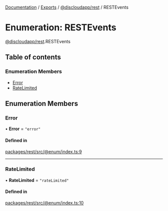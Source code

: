 [Documentation](../README.md) / [Exports](../modules.md) / [@discloudapp/rest](../modules/discloudapp_rest.md) / RESTEvents

# Enumeration: RESTEvents

[@discloudapp/rest](../modules/discloudapp_rest.md).RESTEvents

## Table of contents

### Enumeration Members

- [Error](discloudapp_rest.RESTEvents.md#error)
- [RateLimited](discloudapp_rest.RESTEvents.md#ratelimited)

## Enumeration Members

### Error

• **Error** = ``"error"``

#### Defined in

[packages/rest/src/@enum/index.ts:9](https://github.com/discloud/discloud.app/blob/824e86a/packages/rest/src/@enum/index.ts#L9)

___

### RateLimited

• **RateLimited** = ``"rateLimited"``

#### Defined in

[packages/rest/src/@enum/index.ts:10](https://github.com/discloud/discloud.app/blob/824e86a/packages/rest/src/@enum/index.ts#L10)

